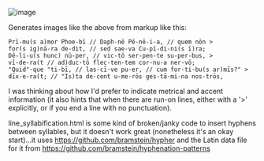 ![image](https://github.com/increpare/Latin-Hexameter-Renderer/assets/465632/20e4075c-505d-4754-adf6-411b29bd2ed7)

Generates images like the above from markup like this:

```452
Prī-mu(s a)mor Phoe-bī // Daph-nē Pē-nē-i-a, // quem nōn >
for(s ig)nā-ra de-dit, // sed sae-va Cu-pī-di-ni(s ī)ra; 
Dē-li-u(s hunc) nū-per, // vic-tō ser-pen-te su-per-bus, >
vī-de-ra(t // ad)duc-tō flec-ten-tem cor-nu-a ner-vō; 
"Quid"-que "ti-bī, // las-cī-ve pu-er, // cum for-ti-bu(s ar)mīs?" >
dīx-e-ra(t; // "Is)ta de-cent u-me-rōs ges-tā-mi-na nos-trōs,
```

I was thinking about how I'd prefer to indicate metrical and accent information (it also hints that when there are run-on lines, either with a '>' explicitly, or if you end a line with no punctuation).

line_syllabification.html is some kind of broken/janky code to insert hyphens between syllables, but it doesn't work great (nonetheless it's an okay start)...it uses https://github.com/bramstein/hypher and the Latin data file for it from https://github.com/bramstein/hyphenation-patterns
